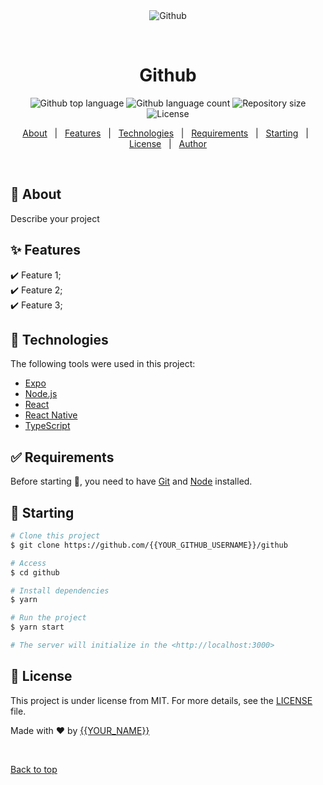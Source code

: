 <div align="center" id="top"> 
  <img src="./.github/app.gif" alt="Github" />

  &#xa0;

  <!-- <a href="https://github.netlify.app">Demo</a> -->
</div>

<h1 align="center">Github</h1>

<p align="center">
  <img alt="Github top language" src="https://img.shields.io/github/languages/top/{{YOUR_GITHUB_USERNAME}}/github?color=56BEB8">

  <img alt="Github language count" src="https://img.shields.io/github/languages/count/{{YOUR_GITHUB_USERNAME}}/github?color=56BEB8">

  <img alt="Repository size" src="https://img.shields.io/github/repo-size/{{YOUR_GITHUB_USERNAME}}/github?color=56BEB8">

  <img alt="License" src="https://img.shields.io/github/license/{{YOUR_GITHUB_USERNAME}}/github?color=56BEB8">

  <!-- <img alt="Github issues" src="https://img.shields.io/github/issues/{{YOUR_GITHUB_USERNAME}}/github?color=56BEB8" /> -->

  <!-- <img alt="Github forks" src="https://img.shields.io/github/forks/{{YOUR_GITHUB_USERNAME}}/github?color=56BEB8" /> -->

  <!-- <img alt="Github stars" src="https://img.shields.io/github/stars/{{YOUR_GITHUB_USERNAME}}/github?color=56BEB8" /> -->
</p>

<!-- Status -->

<!-- <h4 align="center"> 
	🚧  Github 🚀 Under construction...  🚧
</h4> 

<hr> -->

<p align="center">
  <a href="#dart-about">About</a> &#xa0; | &#xa0; 
  <a href="#sparkles-features">Features</a> &#xa0; | &#xa0;
  <a href="#rocket-technologies">Technologies</a> &#xa0; | &#xa0;
  <a href="#white_check_mark-requirements">Requirements</a> &#xa0; | &#xa0;
  <a href="#checkered_flag-starting">Starting</a> &#xa0; | &#xa0;
  <a href="#memo-license">License</a> &#xa0; | &#xa0;
  <a href="https://github.com/{{YOUR_GITHUB_USERNAME}}" target="_blank">Author</a>
</p>

<br>

## :dart: About ##

Describe your project

## :sparkles: Features ##

:heavy_check_mark: Feature 1;\
:heavy_check_mark: Feature 2;\
:heavy_check_mark: Feature 3;

## :rocket: Technologies ##

The following tools were used in this project:

- [Expo](https://expo.io/)
- [Node.js](https://nodejs.org/en/)
- [React](https://pt-br.reactjs.org/)
- [React Native](https://reactnative.dev/)
- [TypeScript](https://www.typescriptlang.org/)

## :white_check_mark: Requirements ##

Before starting :checkered_flag:, you need to have [Git](https://git-scm.com) and [Node](https://nodejs.org/en/) installed.

## :checkered_flag: Starting ##

```bash
# Clone this project
$ git clone https://github.com/{{YOUR_GITHUB_USERNAME}}/github

# Access
$ cd github

# Install dependencies
$ yarn

# Run the project
$ yarn start

# The server will initialize in the <http://localhost:3000>
```

## :memo: License ##

This project is under license from MIT. For more details, see the [LICENSE](LICENSE.md) file.


Made with :heart: by <a href="https://github.com/{{YOUR_GITHUB_USERNAME}}" target="_blank">{{YOUR_NAME}}</a>

&#xa0;

<a href="#top">Back to top</a>
